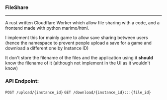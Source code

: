 ### FileShare

----
A rust written Cloudflare Worker which allow file sharing with a code, and a frontend made with python marimo/html.

I implement this for mainly game to allow save sharing between users (hence the namespace to prevent people upload a save for a game and download a different one by Instance ID)

It don't store the filename of the files and the application using it **should** know the filename of it (although not implement in the UI as it wouldn't know)


### API Endpoint:
`POST /upload/{instance_id}`
`GET /download/{instance_id}:::{file_id}`